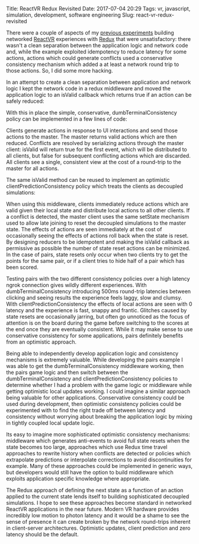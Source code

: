 Title: ReactVR Redux Revisited
Date: 2017-07-04 20:29
Tags: vr, javascript, simulation, development, software engineering
Slug: react-vr-redux-revisited

There were a couple of aspects of my [previous
experiments](http://jimpurbrick.com/2017/01/04/vr-redux/) building
networked [ReactVR](https://facebook.github.io/react-vr/) experiences
with [Redux](http://redux.js.org/) that were unsatisfactory: there
wasn't a clean separation between the application logic and network
code and, while the example exploited idempotency to reduce latency
for some actions, actions which could generate conflicts used a
conservative consistency mechanism which added a at least a network
round trip to those actions. So, I did some more hacking.

In an attempt to create a clean separation between application and
network logic I kept the network code in a redux middleware and moved
the application logic to an isValid callback which returns true if an
action can be safely reduced:

<script src="http://gist-it.appspot.com/https://github.com/facebook/react-vr/blob/da1c9371d889ace2411c0fbacbb725a7d3610a91/Examples/Pairs/reducers/validate.js?slice=27:44&footer=0"></script>

With this in place the simple, conservative, dumbTerminalConsistency
policy can be implemented in a few lines of code:

<script src="http://gist-it.appspot.com/https://github.com/facebook/react-vr/blob/da1c9371d889ace2411c0fbacbb725a7d3610a91/Examples/Pairs/replicate.js?slice=20:37&footer=0"></script>

Clients generate actions in response to UI interactions and send those
actions to the master. The master returns valid actions which are then
reduced.  Conflicts are resolved by serializing actions through the
master client: isValid will return true for the first event, which
will be distributed to all clients, but false for subsequent
conflicting actions which are discarded. All clients see a single,
consistent view at the cost of a round-trip to the master for all
actions.

The same isValid method can be reused to implement an optimistic
clientPredictionConsistency policy which treats the clients as
decoupled simulations:

<script src="http://gist-it.appspot.com/https://github.com/facebook/react-vr/blob/da1c9371d889ace2411c0fbacbb725a7d3610a91/Examples/Pairs/replicate.js?slice=39:59&footer=0"></script>

When using this middleware, clients immediately reduce actions which
are valid given their local state and distribute local actions to all
other clients. If a conflict is detected, the master client uses the
same setState mechanism used to allow late joining to reset the
decoupled simulations to the master state. The effects of actions are
seen immediately at the cost of occasionally seeing the effects of
actions roll back when the state is reset. By designing reducers to be
idempotent and making the isValid callback as permissive as possible
the number of state reset actions can be minimized. In the case of
pairs, state resets only occur when two clients try to get the points
for the same pair, or if a client tries to hide half of a pair which
has been scored.

Testing pairs with the two different consistency policies over a high latency
ngrok connection gives wildly different experiences. With dumbTerminalConsistency
introducing 500ms round-trip latencies between clicking and seeing results the
experience feels laggy, slow and clumsy. With clientPredictionConsistency
the effects of local actions are seen with 0 latency and the experience is fast,
snappy and frantic. Glitches caused by state resets are occasionally jarring,
but often go unnoticed as the focus of attention is on the board during the game
before switching to the scores at the end once they are eventually consistent.
While it may make sense to use conservative consistency for some applications,
pairs definitely benefits from an optimistic approach.

Being able to independently develop application logic and consistency
mechanisms is extremely valuable. While developing the pairs example I
was able to get the dumbTerminalConsistency middleware working, then
the pairs game logic and then switch between the
dumbTerminalConsistency and clientPredictionConsistency policies to
determine whether I had a problem with the game logic or middleware
while getting optimistic local updates working. I could imagine a
similar approach being valuable for other applications. Conservative
consistency could be used during development, then optimistic
consistency policies could be experimented with to find the right
trade off between latency and consistency without worrying about
breaking the application logic by mixing in tightly coupled local
update logic.

Its easy to imagine more sophisticated optimistic consistency
mechanisms: middleware which generates anti-events to avoid full state
resets when the state becomes too large, approaches which use Redux
time travel approaches to rewrite history when conflicts are detected
or policies which extrapolate predictions or interpolate corrections
to avoid discontinuities for example. Many of these approaches could
be implemented in generic ways, but developers would still have the
option to build middleware which exploits application specific
knowledge where appropriate.

The Redux approach of defining the next state as a function of an
action applied to the current state lends itself to building
sophisticated decoupled simulations. I hope to see these approaches
become standard in networked ReactVR applications in the near
future. Modern VR hardware provides incredibly low motion to photon
latency and it would be a shame to see the sense of presence it can
create broken by the network round-trips inherent in client-server
architectures. Optimistic updates, client prediction and zero latency
should be the default.
